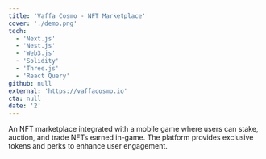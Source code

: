 ```yaml
---
title: 'Vaffa Cosmo - NFT Marketplace'
cover: './demo.png'
tech:
  - 'Next.js'
  - 'Nest.js'
  - 'Web3.js'
  - 'Solidity'
  - 'Three.js'
  - 'React Query'
github: null
external: 'https://vaffacosmo.io'
cta: null
date: '2'
---
```


An NFT marketplace integrated with a mobile game where users can stake, auction, and trade NFTs earned in-game. The platform provides exclusive tokens and perks to enhance user engagement.
